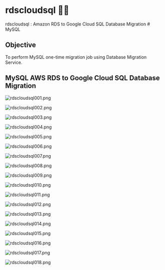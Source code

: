 # rdscloudsql 🚚🚛
rdscloudsql : Amazon RDS to Google Cloud SQL Database Migration # MySQL


## Objective 
To perform MySQL one-time migration job using Database Migration Service.


## MySQL AWS RDS to Google Cloud SQL Database Migration

![rdscloudsql001.png](./media/rdscloudsql001.png)

![rdscloudsql002.png](./media/rdscloudsql002.png)

![rdscloudsql003.png](./media/rdscloudsql003.png)

![rdscloudsql004.png](./media/rdscloudsql004.png)

![rdscloudsql005.png](./media/rdscloudsql005.png)

![rdscloudsql006.png](./media/rdscloudsql006.png)

![rdscloudsql007.png](./media/rdscloudsql007.png)

![rdscloudsql008.png](./media/rdscloudsql008.png)

![rdscloudsql009.png](./media/rdscloudsql009.png)

![rdscloudsql010.png](./media/rdscloudsql010.png)

![rdscloudsql011.png](./media/rdscloudsql011.png)

![rdscloudsql012.png](./media/rdscloudsql012.png)

![rdscloudsql013.png](./media/rdscloudsql013.png)

![rdscloudsql014.png](./media/rdscloudsql014.png)

![rdscloudsql015.png](./media/rdscloudsql015.png)

![rdscloudsql016.png](./media/rdscloudsql016.png)

![rdscloudsql017.png](./media/rdscloudsql017.png)

![rdscloudsql018.png](./media/rdscloudsql018.png)
